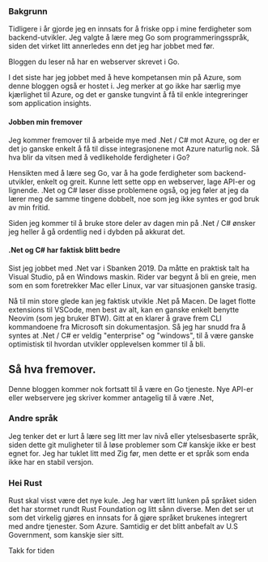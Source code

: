 ### Bakgrunn
Tidligere i år gjorde jeg en innsats for å friske opp i mine ferdigheter som backend-utvikler. Jeg valgte å lære meg Go som programmeringsspråk, siden det virket litt annerledes enn det jeg har jobbet med før. 

Bloggen du leser nå har en webserver skrevet i Go.

I det siste har jeg jobbet med å heve kompetansen min på Azure, som denne bloggen også er hostet i. Jeg merker at go ikke har særlig mye kjærlighet til Azure, og det er ganske tungvint å få til enkle integreringer som application insights. 

#### Jobben min fremover
Jeg kommer fremover til å arbeide mye med .Net / C# mot Azure, og der er det jo ganske enkelt å få til disse integrasjonene mot Azure naturlig nok. Så hva blir da vitsen med å vedlikeholde ferdigheter i Go? 

Hensikten med å lære seg Go, var å ha gode ferdigheter som backend-utvikler, enkelt og greit. Kunne lett sette opp en webserver, lage API-er og lignende. .Net og C# løser disse problemene også, og jeg føler at jeg da lærer meg de samme tingene dobbelt, noe som jeg ikke syntes er god bruk av min fritid. 

Siden jeg kommer til å bruke store deler av dagen min på .Net / C# ønsker jeg heller å gå ordentlig ned i dybden på akkurat det. 

#### .Net og C# har faktisk blitt bedre
Sist jeg jobbet med .Net var i Sbanken 2019. Da måtte en praktisk talt ha Visual Studio, på en Windows maskin. Rider var begynt å bli en greie, men som en som foretrekker Mac eller Linux, var var situasjonen ganske trasig. 

Nå til min store glede kan jeg faktisk utvikle .Net på Macen. De laget flotte extensions til VSCode, men best av alt, kan en ganske enkelt benytte Neovim (som jeg bruker BTW). Gitt at en klarer å grave frem CLI kommandoene fra Microsoft sin dokumentasjon. Så jeg har snudd fra å syntes at .Net / C# er veldig "enterprise" og "windows", til å være ganske optimistisk til hvordan utvikler opplevelsen kommer til å bli.

## Så hva fremover.
Denne bloggen kommer nok fortsatt til å være en Go tjeneste. Nye API-er eller webservere jeg skriver kommer antagelig til å være .Net,

### Andre språk
Jeg tenker det er lurt å lære seg litt mer lav nivå eller ytelsesbaserte språk, siden dette git muligheter til å løse problemer som C# kanskje ikke er best egnet for.
Jeg har tuklet litt med Zig før, men dette er et språk som enda ikke har en stabil versjon.

### Hei Rust
Rust skal visst være det nye kule. Jeg har vært litt lunken på språket siden det har stormet rundt Rust Foundation og litt sånn diverse. Men det ser ut som det virkelig gjøres en innsats for å gjøre språket brukenes integrert med andre tjenester. Som Azure. Samtidig er det blitt anbefalt av U.S Government, som kanskje sier sitt. 

Takk for tiden




